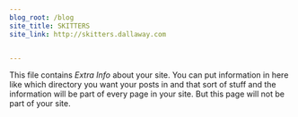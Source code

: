 ```yaml
---
blog_root: /blog
site_title: SKITTERS
site_link: http://skitters.dallaway.com


---
```


This file contains _Extra Info_ about your site.  You can
put information in here like which directory you want your posts in
and that sort of stuff and the information will be part of every page
in your site.  But this page will not be part of your site.

